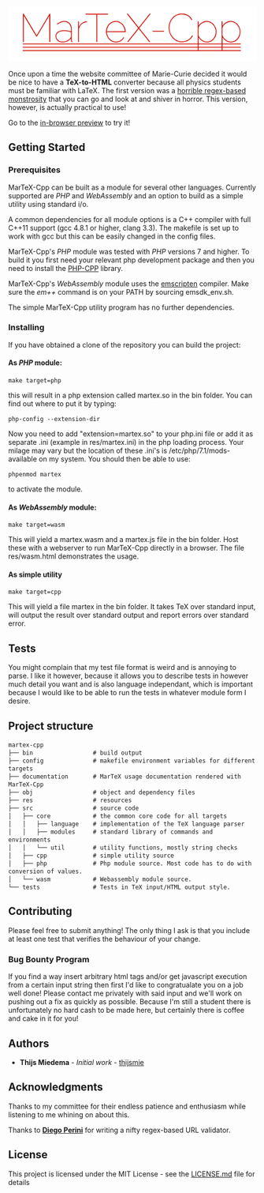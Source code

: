 ![alt text](res/martex-cpp-logo.png "MarTeX-Cpp")

Once upon a time the website committee of Marie-Curie decided it would be nice to have a __TeX-to-HTML__ converter because all physics students must be familiar with LaTeX. The first version was a [horrible regex-based monstrosity](https://github.com/thijsmie/MarTeXPHP) that you can go and look at and shiver in horror. This version, however, is actually practical to use!

Go to the [in-browser preview](http://tmiedema.com/martex) to try it!

## Getting Started

### Prerequisites

MarTeX-Cpp can be built as a module for several other languages. Currently supported are _PHP_ and _WebAssembly_ and an option to build as a simple utility using standard i/o.

A common dependencies for all module options is a C++ compiler with full C++11 support (gcc 4.8.1 or higher, clang 3.3). The makefile is set up to work with gcc but this can be easily changed in the config files.

MarTeX-Cpp's _PHP_ module was tested with _PHP_ versions 7 and higher. To build it you first need your relevant php development package and then you need to install the [PHP-CPP](http://www.php-cpp.com/) library. 

MarTeX-Cpp's _WebAssembly_ module uses the [emscripten](https://kripken.github.io/emscripten-site/) compiler. Make sure the _em++_ command is on your PATH by sourcing emsdk_env.sh.

The simple MarTeX-Cpp utility program has no further dependencies.

### Installing

If you have obtained a clone of the repository you can build the project:

#### As _PHP_ module:
```
make target=php
```
this will result in a php extension called martex.so in the bin folder. You can find out where to put it by typing:
```
php-config --extension-dir
```
Now you need to add "extension=martex.so" to your php.ini file or add it as separate .ini (example in res/martex.ini) in the php loading process. Your milage may vary but the location of these .ini's is /etc/php/7.1/mods-available on my system. You should then be able to use:
```
phpenmod martex
```
to activate the module.

#### As _WebAssembly_ module:
```
make target=wasm
```
This will yield a martex.wasm and a martex.js file in the bin folder. Host these with a webserver to run MarTeX-Cpp directly in a browser. The file res/wasm.html demonstrates the usage.

#### As simple utility
```
make target=cpp
```
This will yield a file martex in the bin folder. It takes TeX over standard input, will output the result over standard output and report errors over standard error.

## Tests

You might complain that my test file format is weird and is annoying to parse. I like it however, because it allows you to describe tests in however much detail you want and is also language independant, which is important because I would like to be able to run the tests in whatever module form I desire. 

## Project structure

```
martex-cpp
├── bin                 # build output
├── config              # makefile environment variables for different targets
├── documentation       # MarTeX usage documentation rendered with MarTeX-Cpp
├── obj                 # object and dependency files
├── res                 # resources
├── src                 # source code
│   ├── core            # the common core code for all targets
│   │   ├── language    # implementation of the TeX language parser
│   │   ├── modules     # standard library of commands and environments
│   │   └── util        # utility functions, mostly string checks
│   ├── cpp             # simple utility source
│   ├── php             # Php module source. Most code has to do with conversion of values.
│   └── wasm            # Webassembly module source.
└── tests               # Tests in TeX input/HTML output style.
```

## Contributing

Please feel free to submit anything! The only thing I ask is that you include at least one test that verifies the behaviour of your change.

### Bug Bounty Program

If you find a way insert arbitrary html tags and/or get javascript execution from a certain input string then first I'd like to congratualate you on a job well done! Please contact me privately with said input and we'll work on pushing out a fix as quickly as possible. Because I'm still a student there is unfortunately no hard cash to be made here, but certainly there is coffee and cake in it for you!

## Authors

* **Thijs Miedema** - *Initial work* - [thijsmie](https://github.com/thijsmie)

## Acknowledgments

Thanks to my committee for their endless patience and enthusiasm while listening to me whining on about this.

Thanks to [**Diego Perini**](http://www.iport.it) for writing a nifty regex-based URL validator.

## License

This project is licensed under the MIT License - see the [LICENSE.md](LICENSE.md) file for details
